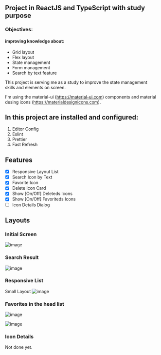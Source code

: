 ## Project in ReactJS and TypeScript with study purpose

### Objectives:

#### improving knowledge about:

- Grid layout
- Flex layout
- State management
- Form management
- Search by text feature

This project is serving me as a study to improve the state management skills and elements on screen.

I'm using the material-ui (https://material-ui.com) components and material desing icons (https://materialdesignicons.com).

## In this project are installed and configured:

1. Editor Config
2. Eslint
3. Prettier
4. Fast Refresh

## Features

- [x] Responsive Layout List
- [x] Search Icon by Text
- [x] Favorite Icon
- [x] Delete Icon Card
- [x] Show [On/Off] Deleteds Icons
- [x] Show [On/Off] Favoriteds Icons
- [ ] Icon Details Dialog

## Layouts

### Initial Screen

![image](https://user-images.githubusercontent.com/20348582/90400040-da7c7980-e069-11ea-9ff5-bd0fae2e8f13.png)

### Search Result

![image](https://user-images.githubusercontent.com/20348582/90400067-e6683b80-e069-11ea-9711-be451c217538.png)

### Responsive List

Small Layout
![image](https://user-images.githubusercontent.com/20348582/90295693-9fa2f780-de57-11ea-8ea0-d15118f0efa6.png)

### Favorites in the head list

![image](https://user-images.githubusercontent.com/20348582/90400118-faac3880-e069-11ea-9571-7adc655e84c2.png)

![image](https://user-images.githubusercontent.com/20348582/90400100-f3852a80-e069-11ea-8fbc-0761e6c6e3aa.png)

### Icon Details

Not done yet.
